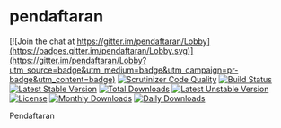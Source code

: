 # pendaftaran

[![Join the chat at https://gitter.im/pendaftaran/Lobby](https://badges.gitter.im/pendaftaran/Lobby.svg)](https://gitter.im/pendaftaran/Lobby?utm_source=badge&utm_medium=badge&utm_campaign=pr-badge&utm_content=badge)
[![Scrutinizer Code Quality](https://scrutinizer-ci.com/g/bantenprov/pendaftaran/badges/quality-score.png?b=master)](https://scrutinizer-ci.com/g/bantenprov/pendaftaran/?branch=master)
[![Build Status](https://scrutinizer-ci.com/g/bantenprov/pendaftaran/badges/build.png?b=master)](https://scrutinizer-ci.com/g/bantenprov/pendaftaran/build-status/master)
[![Latest Stable Version](https://poser.pugx.org/bantenprov/pendaftaran/v/stable)](https://packagist.org/packages/bantenprov/pendaftaran)
[![Total Downloads](https://poser.pugx.org/bantenprov/pendaftaran/downloads)](https://packagist.org/packages/bantenprov/pendaftaran)
[![Latest Unstable Version](https://poser.pugx.org/bantenprov/pendaftaran/v/unstable)](https://packagist.org/packages/bantenprov/pendaftaran)
[![License](https://poser.pugx.org/bantenprov/pendaftaran/license)](https://packagist.org/packages/bantenprov/pendaftaran)
[![Monthly Downloads](https://poser.pugx.org/bantenprov/pendaftaran/d/monthly)](https://packagist.org/packages/bantenprov/pendaftaran)
[![Daily Downloads](https://poser.pugx.org/bantenprov/pendaftaran/d/daily)](https://packagist.org/packages/bantenprov/pendaftaran)

Pendaftaran
